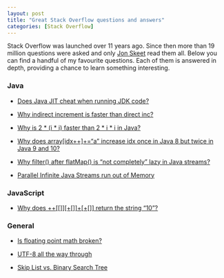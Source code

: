 ```yaml
---
layout: post
title: "Great Stack Overflow questions and answers"
categories: [Stack Overflow]
---
```


Stack Overflow was launched over 11 years ago. Since then more than 19 million questions were asked and only 
[Jon Skeet](https://stackoverflow.com/users/22656/jon-skeet) read them all. Below you can find a handful of 
my favourite questions. Each of them is answered in depth, providing a chance to learn something interesting.


### Java

- [Does Java JIT cheat when running JDK code?](https://stackoverflow.com/q/45912510/1602555)

- [Why indirect increment is faster than direct inc?](https://stackoverflow.com/q/31462514/1602555)

- [Why is 2 * (i * i) faster than 2 * i * i in Java?](https://stackoverflow.com/q/53452713/1602555)

- [Why does array[idx++]+=“a” increase idx once in Java 8 but twice in Java 9 and 10?](https://stackoverflow.com/q/50683786/1602555)

- [Why filter() after flatMap() is “not completely” lazy in Java streams?](https://stackoverflow.com/q/29229373/1602555)

- [Parallel Infinite Java Streams run out of Memory](https://stackoverflow.com/q/60002462/1602555)


### JavaScript

- [Why does ++[[]][+[]]+[+[]] return the string “10”?](https://stackoverflow.com/q/7202157/1602555)


### General

- [Is floating point math broken?](https://stackoverflow.com/q/588004/1602555)

- [UTF-8 all the way through](https://stackoverflow.com/q/279170/1602555)

- [Skip List vs. Binary Search Tree](https://stackoverflow.com/q/256511/1602555)
